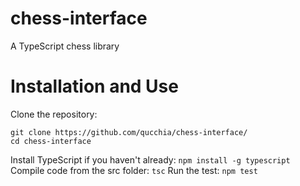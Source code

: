 # chess-interface

A TypeScript chess library

# Installation and Use

Clone the repository:

```
git clone https://github.com/qucchia/chess-interface/
cd chess-interface
```

Install TypeScript if you haven't already:
`npm install -g typescript`
Compile code from the src folder:
`tsc`
Run the test:
`npm test`
